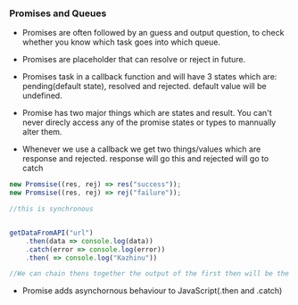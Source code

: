 ### Promises and Queues

-   Promises are often followed by an guess and output question, to check whether you know which task goes into which queue.

-   Promises are placeholder that can resolve or reject in future.

-   Promises task in a callback function and will have 3 states which are: pending(default state), resolved and rejected. default value will be undefined.

-   Promise has two major things which are states and result. You can't never direcly access any of the promise states or types to mannually alter them.

-   Whenever we use a callback we get two things/values which are response and rejected. response will go this and rejected will go to catch

```javascript
new Promsise((res, rej) => res("success"));
new Promsise((res, rej) => rej("failure"));

//this is synchronous


getDataFromAPI("url")
    .then(data => console.log(data))
    .catch(error => console.log(error))
    .then( => console.log("Kazhinu"))

//We can chain thens together the output of the first then will be the input for the second then.

```

-   Promise adds asynchornous behaviour to JavaScript(.then and .catch)
